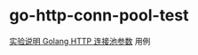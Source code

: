 # go-http-conn-pool-test

[实验说明 Golang HTTP 连接池参数](https://luckymrwang.github.io/2023/01/05/%E5%AE%9E%E9%AA%8C%E8%AF%B4%E6%98%8E-Golang-HTTP-%E8%BF%9E%E6%8E%A5%E6%B1%A0%E5%8F%82%E6%95%B0/) 用例
